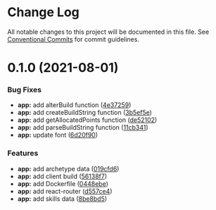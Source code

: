 # Change Log

All notable changes to this project will be documented in this file.
See [Conventional Commits](https://conventionalcommits.org) for commit guidelines.

# 0.1.0 (2021-08-01)


### Bug Fixes

* **app:** add alterBuild function ([4e37259](https://github.com/ashesdb/ashesdb/commit/4e37259a0978723ff68b19789a49e34241eec2f9))
* **app:** add createBuildString function ([3b5ef5e](https://github.com/ashesdb/ashesdb/commit/3b5ef5e4b8d8fe229b5c8becee9fe5c9e6f91eea))
* **app:** add getAllocatedPoints function ([de52102](https://github.com/ashesdb/ashesdb/commit/de5210248fa161fc2a3515035d71a74d4675be50))
* **app:** add parseBuildString function ([11cb341](https://github.com/ashesdb/ashesdb/commit/11cb3419671c650a8e86c492ac03d69a337dbb79))
* **app:** update font ([6d20f90](https://github.com/ashesdb/ashesdb/commit/6d20f901327234524782242e0d6d8ad9c275f3fa))


### Features

* **app:** add archetype data ([019cfd6](https://github.com/ashesdb/ashesdb/commit/019cfd6aa7218341294ad184c964e20fde366aa3))
* **app:** add client build ([56138f7](https://github.com/ashesdb/ashesdb/commit/56138f7ded81c198f14e766eac468fdefcb819b0))
* **app:** add Dockerfile ([0448ebe](https://github.com/ashesdb/ashesdb/commit/0448ebec17b53426b3f3d32098a2d6ee9a26532b))
* **app:** add react-router ([d557ce4](https://github.com/ashesdb/ashesdb/commit/d557ce466370060d9c5e82d4a1f5db4f7b557f87))
* **app:** add skills data ([8be8bd5](https://github.com/ashesdb/ashesdb/commit/8be8bd5eca931b27588dc1c6a1b39ff220481f05))
